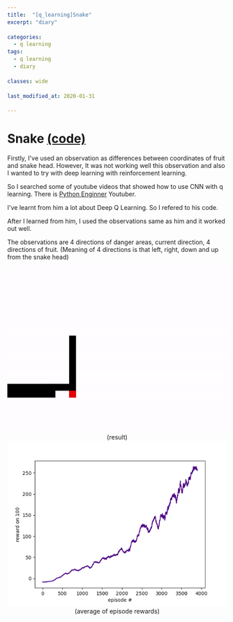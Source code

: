 ```yaml
---
title:  "[q_learning]Snake"
excerpt: "diary"

categories:
  - q learning
tags:
  - q learning
  - diary

classes: wide
  
last_modified_at: 2020-01-31

---
```


# Snake [(code)](https://github.com/sammiee5311/reinforcement_learning/tree/main/snake)

Firstly, I've used an observation as differences between coordinates of fruit and snake head. However, It was not working well this observation and also I wanted to try with deep learning with reinforcement learning. <br>

So I searched some of youtube videos that showed how to use CNN with q learning. There is [Python Enginner](https://www.youtube.com/channel/UCbXgNpp0jedKWcQiULLbDTA) Youtuber. <br>

I've learnt from him a lot about Deep Q Learning. So I refered to his code. <br>

After I learned from him, I used the observations same as him and it worked out well.

The observations are 4 directions of danger areas, current direction, 4 directions of fruit. (Meaning of 4 directions is that left, right, down and up from the snake head) <br>

<center> <img src="/assets/images/q_learning/snake_test.gif"> </center>
<center>(result)</center>

<center> <img src="/assets/images/q_learning/Figure_3.png"> </center>
<center>(average of episode rewards)</center>